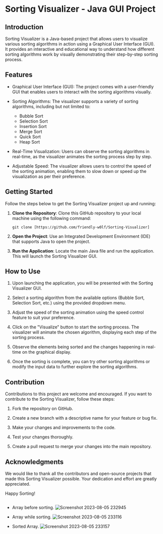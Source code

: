 # Sorting Visualizer - Java GUI Project

## Introduction

Sorting Visualizer is a Java-based project that allows users to visualize various sorting algorithms in action using a Graphical User Interface (GUI). It provides an interactive and educational way to understand how different sorting algorithms work by visually demonstrating their step-by-step sorting process.

## Features

- Graphical User Interface (GUI): The project comes with a user-friendly GUI that enables users to interact with the sorting algorithms visually.

- Sorting Algorithms: The visualizer supports a variety of sorting algorithms, including but not limited to:
  - Bubble Sort
  - Selection Sort
  - Insertion Sort
  - Merge Sort
  - Quick Sort
  - Heap Sort

- Real-Time Visualization: Users can observe the sorting algorithms in real-time, as the visualizer animates the sorting process step by step.

- Adjustable Speed: The visualizer allows users to control the speed of the sorting animation, enabling them to slow down or speed up the visualization as per their preference.

## Getting Started

Follow the steps below to get the Sorting Visualizer project up and running:

1. **Clone the Repository**: Clone this GitHub repository to your local machine using the following command:

   ```
   git clone [https://github.com/friendly-w0lf/Sorting-Visualizer]
   ```

2. **Open the Project**: Use an Integrated Development Environment (IDE) that supports Java to open the project.

3. **Run the Application**: Locate the main Java file and run the application. This will launch the Sorting Visualizer GUI.

## How to Use

1. Upon launching the application, you will be presented with the Sorting Visualizer GUI.

2. Select a sorting algorithm from the available options (Bubble Sort, Selection Sort, etc.) using the provided dropdown menu.

3. Adjust the speed of the sorting animation using the speed control feature to suit your preference.

4. Click on the "Visualize" button to start the sorting process. The visualizer will animate the chosen algorithm, displaying each step of the sorting process.

5. Observe the elements being sorted and the changes happening in real-time on the graphical display.

6. Once the sorting is complete, you can try other sorting algorithms or modify the input data to further explore the sorting algorithms.

## Contribution

Contributions to this project are welcome and encouraged. If you want to contribute to the Sorting Visualizer, follow these steps:

1. Fork the repository on GitHub.

2. Create a new branch with a descriptive name for your feature or bug fix.

3. Make your changes and improvements to the code.

4. Test your changes thoroughly.

5. Create a pull request to merge your changes into the main repository.

## Acknowledgments

We would like to thank all the contributors and open-source projects that made this Sorting Visualizer possible. Your dedication and effort are greatly appreciated.

Happy Sorting!
##
- Array before sorting.
 ![Screenshot 2023-08-05 232945](https://github.com/Venkateeshh/Sorting-Visualizer/assets/117290841/5c303a3c-2ecc-49f5-aa3e-0ae59ce1b8e8)

- Array while sorting.
 ![Screenshot 2023-08-05 233116](https://github.com/Venkateeshh/Sorting-Visualizer/assets/117290841/b8af522d-31ae-4bdd-8718-4ff40aa609af)

- Sorted Array.
 ![Screenshot 2023-08-05 233157](https://github.com/Venkateeshh/Sorting-Visualizer/assets/117290841/9dd1c72c-de88-46ac-aa85-4665a3c4e3e1)


